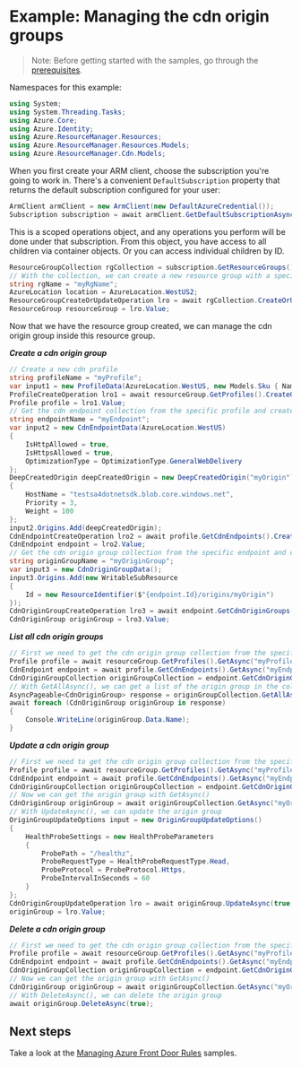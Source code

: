 # Example: Managing the cdn origin groups

>Note: Before getting started with the samples, go through the [prerequisites](https://github.com/Azure/azure-sdk-for-net/tree/main/sdk/resourcemanager/Azure.ResourceManager#prerequisites).

Namespaces for this example:
```C# Snippet:Manage_OriginGroups_Namespaces
using System;
using System.Threading.Tasks;
using Azure.Core;
using Azure.Identity;
using Azure.ResourceManager.Resources;
using Azure.ResourceManager.Resources.Models;
using Azure.ResourceManager.Cdn.Models;
```

When you first create your ARM client, choose the subscription you're going to work in. There's a convenient `DefaultSubscription` property that returns the default subscription configured for your user:

```C# Snippet:Readme_DefaultSubscription
ArmClient armClient = new ArmClient(new DefaultAzureCredential());
Subscription subscription = await armClient.GetDefaultSubscriptionAsync();
```

This is a scoped operations object, and any operations you perform will be done under that subscription. From this object, you have access to all children via container objects. Or you can access individual children by ID.

```C# Snippet:Readme_GetResourceGroupCollection
ResourceGroupCollection rgCollection = subscription.GetResourceGroups();
// With the collection, we can create a new resource group with a specific name
string rgName = "myRgName";
AzureLocation location = AzureLocation.WestUS2;
ResourceGroupCreateOrUpdateOperation lro = await rgCollection.CreateOrUpdateAsync(rgName, new ResourceGroupData(location));
ResourceGroup resourceGroup = lro.Value;
```

Now that we have the resource group created, we can manage the cdn origin group inside this resource group.

***Create a cdn origin group***

```C# Snippet:Managing_OriginGroups_CreateAnOriginGroup
// Create a new cdn profile
string profileName = "myProfile";
var input1 = new ProfileData(AzureLocation.WestUS, new Models.Sku { Name = SkuName.StandardMicrosoft });
ProfileCreateOperation lro1 = await resourceGroup.GetProfiles().CreateOrUpdateAsync(true, profileName, input1);
Profile profile = lro1.Value;
// Get the cdn endpoint collection from the specific profile and create an endpoint
string endpointName = "myEndpoint";
var input2 = new CdnEndpointData(AzureLocation.WestUS)
{
    IsHttpAllowed = true,
    IsHttpsAllowed = true,
    OptimizationType = OptimizationType.GeneralWebDelivery
};
DeepCreatedOrigin deepCreatedOrigin = new DeepCreatedOrigin("myOrigin")
{
    HostName = "testsa4dotnetsdk.blob.core.windows.net",
    Priority = 3,
    Weight = 100
};
input2.Origins.Add(deepCreatedOrigin);
CdnEndpointCreateOperation lro2 = await profile.GetCdnEndpoints().CreateOrUpdateAsync(true, endpointName, input2);
CdnEndpoint endpoint = lro2.Value;
// Get the cdn origin group collection from the specific endpoint and create an origin group
string originGroupName = "myOriginGroup";
var input3 = new CdnOriginGroupData();
input3.Origins.Add(new WritableSubResource
{
    Id = new ResourceIdentifier($"{endpoint.Id}/origins/myOrigin")
});
CdnOriginGroupCreateOperation lro3 = await endpoint.GetCdnOriginGroups().CreateOrUpdateAsync(true, originGroupName, input3);
CdnOriginGroup originGroup = lro3.Value;
```

***List all cdn origin groups***

```C# Snippet:Managing_OriginGroups_ListAllOriginGroups
// First we need to get the cdn origin group collection from the specific endpoint
Profile profile = await resourceGroup.GetProfiles().GetAsync("myProfile");
CdnEndpoint endpoint = await profile.GetCdnEndpoints().GetAsync("myEndpoint");
CdnOriginGroupCollection originGroupCollection = endpoint.GetCdnOriginGroups();
// With GetAllAsync(), we can get a list of the origin group in the collection
AsyncPageable<CdnOriginGroup> response = originGroupCollection.GetAllAsync();
await foreach (CdnOriginGroup originGroup in response)
{
    Console.WriteLine(originGroup.Data.Name);
}
```

***Update a cdn origin group***

```C# Snippet:Managing_OriginGroups_UpdateAnOriginGroup
// First we need to get the cdn origin group collection from the specific endpoint
Profile profile = await resourceGroup.GetProfiles().GetAsync("myProfile");
CdnEndpoint endpoint = await profile.GetCdnEndpoints().GetAsync("myEndpoint");
CdnOriginGroupCollection originGroupCollection = endpoint.GetCdnOriginGroups();
// Now we can get the origin group with GetAsync()
CdnOriginGroup originGroup = await originGroupCollection.GetAsync("myOriginGroup");
// With UpdateAsync(), we can update the origin group
OriginGroupUpdateOptions input = new OriginGroupUpdateOptions()
{
    HealthProbeSettings = new HealthProbeParameters
    {
        ProbePath = "/healthz",
        ProbeRequestType = HealthProbeRequestType.Head,
        ProbeProtocol = ProbeProtocol.Https,
        ProbeIntervalInSeconds = 60
    }
};
CdnOriginGroupUpdateOperation lro = await originGroup.UpdateAsync(true, input);
originGroup = lro.Value;
```

***Delete a cdn origin group***

```C# Snippet:Managing_OriginGroups_DeleteAnOriginGroup
// First we need to get the cdn origin group collection from the specific endpoint
Profile profile = await resourceGroup.GetProfiles().GetAsync("myProfile");
CdnEndpoint endpoint = await profile.GetCdnEndpoints().GetAsync("myEndpoint");
CdnOriginGroupCollection originGroupCollection = endpoint.GetCdnOriginGroups();
// Now we can get the origin group with GetAsync()
CdnOriginGroup originGroup = await originGroupCollection.GetAsync("myOriginGroup");
// With DeleteAsync(), we can delete the origin group
await originGroup.DeleteAsync(true);
```


## Next steps
Take a look at the [Managing Azure Front Door Rules](https://github.com/Azure/azure-sdk-for-net/blob/main/sdk/cdn/Azure.ResourceManager.Cdn/samples/Sample2_ManagingAfdRules.md) samples.
